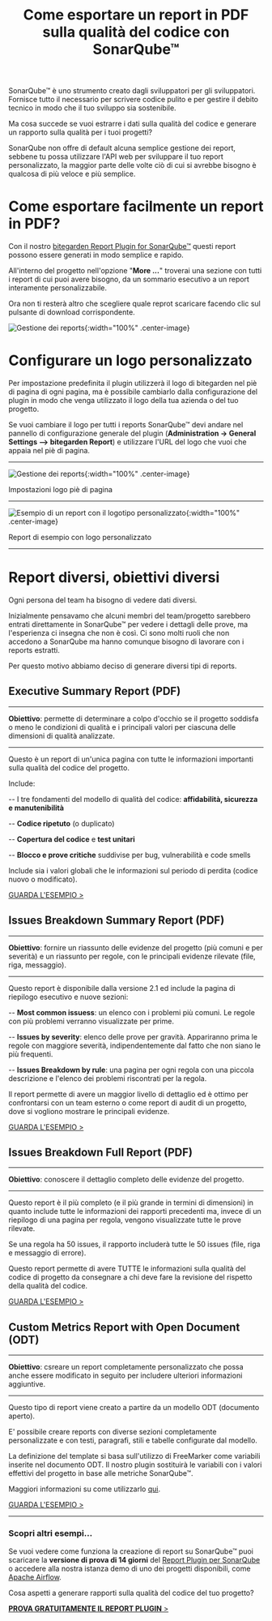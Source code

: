﻿---
layout: post_it
title: Come esportare un report in PDF sulla qualità del codice con SonarQube™
description: Diversi tipi di report per tenere sotto controllo la qualità del codice in SonarQube&trade;.

permalink: esportare-report-pdf-qualita-codice-sonarqube
english: generate-code-quality-pdf-report-sonarqube
spanish: genera-informe-pdf-calidad-codigo-sonarqube

cover: /img/thumbs/2020-07-31-generate-pdf-report-with-sonarqube.png
---

SonarQube™ è uno strumento creato dagli sviluppatori per gli sviluppatori. Fornisce tutto il necessario per scrivere codice pulito e per gestire il debito tecnico in modo che il tuo sviluppo sia sostenibile.

Ma cosa succede se vuoi estrarre i dati sulla qualità del codice e generare un rapporto sulla qualità per i tuoi progetti? 

SonarQube non offre di default alcuna semplice gestione dei report, sebbene tu possa utilizzare l'API web per sviluppare il tuo report personalizzato, la maggior parte delle volte ciò di cui si avrebbe bisogno è qualcosa di più veloce e più semplice.
 
# Come esportare facilmente un report in PDF?

Con il nostro [bitegarden Report Plugin for SonarQube&trade;](/it/sonarqube-report) questi report possono essere generati in modo semplice e rapido.

All'interno del progetto nell'opzione "**More ...**" troverai una sezione con tutti i report di cui puoi avere bisogno, da un sommario esecutivo a un report interamente personalizzabile. 

Ora non ti resterà altro che scegliere quale reprot scaricare facendo clic sul pulsante di download corrispondente.

![Gestione dei reports](/img/sonarqube-report/bitegarden-report-management.png){:width="100%" .center-image}

# Configurare un logo personalizzato

Per impostazione predefinita il plugin utilizzerà il logo di bitegarden nel piè di pagina di ogni pagina, ma è possibile cambiarlo
dalla configurazione del plugin in modo che venga utilizzato il logo della tua azienda o del tuo progetto.

Se vuoi cambiare il logo per tutti i reports SonarQube&trade; devi andare nel pannello di configurazione generale del plugin (**Administration -> General Settings –> bitegarden Report**) e utilizzare l'URL del logo che
vuoi che appaia nel piè di pagina.

---

![Gestione dei reports](/img/sonarqube-report/bitegarden-report-logo-global-settings.png){:width="100%" .center-image}

<p class="center-text">
    Impostazioni logo piè di pagina
</p>

--- 

![Esempio di un report con il logotipo personalizzato](/img/posts/2020-07-31-bitegarden-report-logo-sample.png){:width="100%" .center-image}

<p class="center-text">
    Report di esempio con logo personalizzato
</p>

---

# Report diversi, obiettivi diversi

Ogni persona del team ha bisogno di vedere dati diversi. 

Inizialmente pensavamo che alcuni membri del team/progetto sarebbero entrati direttamente in SonarQube&trade; per vedere i dettagli delle prove, ma l'esperienza ci insegna che non è così. Ci sono molti ruoli che non accedono a SonarQube ma hanno comunque bisogno di lavorare con i reports estratti.

Per questo motivo abbiamo deciso di generare diversi tipi di reports.

## Executive Summary Report (PDF)

---

**Obiettivo**: permette di determinare a colpo d'occhio se il progetto soddisfa o meno le condizioni di qualità e i principali
valori per ciascuna delle dimensioni di qualità analizzate.

---

Questo è un report di un'unica pagina con tutte le informazioni importanti sulla qualità del codice del progetto.

Include:

-- I tre fondamenti del modello di qualità del codice: **affidabilità, sicurezza e manutenibilità**

-- **Codice ripetuto** (o duplicato)

-- **Copertura del codice** e **test unitari**

-- **Blocco e prove critiche** suddivise per bug, vulnerabilità e code smells

Include sia i valori globali che le informazioni sul periodo di perdita (codice nuovo o modificato).

<a href="http://sonarqube.bitegarden.com/api/bitegarden/report/pdf?resource=apache:airflow&branch=master" target="_blank" class="btn btn-primary btn-call-to-action fancybox">GUARDA L'ESEMPIO ></a>

## Issues Breakdown Summary Report (PDF)

---

**Obiettivo**: fornire un riassunto delle evidenze del progetto (più comuni e per severità) e un riassunto per regole, con le principali evidenze rilevate (file, riga, messaggio).

---

Questo report è disponibile dalla versione 2.1 ed include la pagina di riepilogo esecutivo e nuove sezioni:

-- **Most common issuess**: un elenco con i problemi più comuni. Le regole con più problemi verranno visualizzate per prime.

-- **Issues by severity**: elenco delle prove per gravità. Appariranno prima le regole con maggiore severità, indipendentemente dal fatto che non siano le più frequenti.

-- **Issues Breakdown by rule**: una pagina per ogni regola con una piccola descrizione e l'elenco dei problemi riscontrati per la regola.

Il report permette di avere un maggior livello di dettaglio ed è ottimo per confrontarsi con un team esterno o come report di audit di un progetto, dove si vogliono mostrare le principali evidenze.

<a href="http://sonarqube.bitegarden.com/api/bitegarden/report/pdf_issues_breakdown?resource=apache:airflow&branch=master" target="_blank" class="btn btn-primary btn-call-to-action fancybox">GUARDA L'ESEMPIO ></a>

## Issues Breakdown Full Report (PDF)

---

**Obiettivo**: conoscere il dettaglio completo delle evidenze del progetto.

---
  
Questo report è il più completo (e il più grande in termini di dimensioni) in quanto include tutte le informazioni dei rapporti precedenti ma, invece di un riepilogo di una pagina per regola, vengono visualizzate tutte le prove rilevate. 

Se una regola ha 50 issues, il rapporto includerà tutte le 50 issues (file, riga e messaggio di errore).

Questo report permette di avere TUTTE le informazioni sulla qualità del codice di progetto da consegnare a chi deve fare la revisione del rispetto della qualità del codice.

<a href="http://sonarqube.bitegarden.com/api/bitegarden/report/pdf_full_issues_breakdown?resource=apache:airflow&branch=master" target="_blank" class="btn btn-primary btn-call-to-action fancybox">GUARDA L'ESEMPIO ></a>

## Custom Metrics Report with Open Document (ODT)

---

**Obiettivo**: csreare un report completamente personalizzato che possa anche essere modificato in seguito per includere ulteriori informazioni aggiuntive.

---
  
Questo tipo di report viene creato a partire da un modello ODT (documento aperto).

E' possibile creare reports con diverse sezioni completamente personalizzate e con testi, paragrafi, stili e tabelle configurate dal modello.

La definizione del template si basa sull'utilizzo di FreeMarker come variabili inserite nel documento ODT. Il nostro plugin
sostituirà le variabili con i valori effettivi del progetto in base alle metriche SonarQube&trade;. 

Maggiori informazioni su come utilizzarlo [qui](/it/sonarqube-report-documentation).

<a href="http://sonarqube.bitegarden.com/api/bitegarden/report/odt?resource=apache:airflow&branch=master" target="_blank" class="btn btn-primary btn-call-to-action fancybox">GUARDA L'ESEMPIO ></a>

--- 

### Scopri altri esempi...

Se vuoi vedere come funziona la creazione di report su SonarQube&trade; puoi
scaricare la **versione di prova di 14 giorni** del [Report Plugin per SonarQube](/it/sonarqube-report-trial-form) o accedere alla nostra istanza demo
di uno dei progetti disponibili, come [Apache Airflow](http://sonarqube.bitegarden.com/project/extension/bitegardenReport/report_page?id=apache%3Aairflow&qualifier=TRK).

Cosa aspetti a generare rapporti sulla qualità del codice del tuo progetto? 

<a class="btn btn-primary btn-call-to-action fancybox" href="/it/sonarqube-report-trial-form">**PROVA GRATUITAMENTE IL REPORT PLUGIN** ></a>

